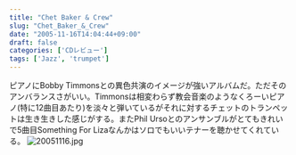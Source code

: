 ```yaml
---
title: "Chet Baker & Crew"
slug: "Chet_Baker_&_Crew"
date: "2005-11-16T14:04:44+09:00"
draft: false
categories: ['CDレビュー']
tags: ['Jazz', 'trumpet']
---
```


ピアノにBobby Timmonsとの異色共演のイメージが強いアルバムだ。ただそのアンバランスさがいい。Timmonsは相変わらず教会音楽のようなくろーいピアノ(特に12曲目あたり)を淡々と弾いているがそれに対するチェットのトランペットは生き生きした感じがする。またPhil Ursoとのアンサンブルがとてもきれいで5曲目Something For Lizaなんかはソロでもいいテナーを聴かせてくれている。 ![20051116.jpg](/wp-content/archives/20051116.jpg)